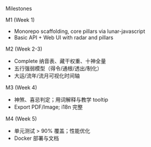 Milestones

M1 (Week 1)

- Monorepo scaffolding, core pillars via lunar-javascript
- Basic API + Web UI with radar and pillars

M2 (Week 2-3)

- Complete 纳音表、藏干权重、十神全量
- 五行强弱模型（得令/通根/透出/制化）
- 大运/流年/流月可视化时间轴

M3 (Week 4)

- 神煞、喜忌判定；用词解释与教学 tooltip
- Export PDF/Image; i18n 完整

M4 (Week 5)

- 单元测试 > 90% 覆盖；性能优化
- Docker 部署与文档


